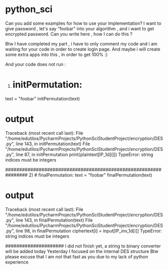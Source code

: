 # python_sci

Can you add some examples for how to use your implementation? 
I want to give password , let's say "foobar" into your algorithm , and i want to get encrypted password. Can you write here , how I can do this ? 


Btw I have completed my part , i have to only comment my code and i am waiting for your code in order to create login page. And maybe i will create some extra apps into this , in order to get 100% :) 


And your code does not run : 
1) # initPermutation: 
text = "foobar"
initPermutation(text)


# output 
Traceback (most recent call last):
  File "/home/edutilos/PycharmProjects/PythonSciStudentProject/encryption/DES.py", line 143, in <module>
    initPermutation(text)
  File "/home/edutilos/PycharmProjects/PythonSciStudentProject/encryption/DES.py", line 87, in initPermutation
    print(plaintext[IP_1d[i]])
TypeError: string indices must be integers



################################################################
2) # finalPermutation: 
text = "foobar"
finalPermutation(text)


# output 
Traceback (most recent call last):
  File "/home/edutilos/PycharmProjects/PythonSciStudentProject/encryption/DES.py", line 143, in <module>
    finalPermutation(text)
  File "/home/edutilos/PycharmProjects/PythonSciStudentProject/encryption/DES.py", line 98, in finalPermutation
    ciphertext[i] = input[IP_inv_1d[i]]
TypeError: string indices must be integers

#####################
I did not finish yet, a string to binary converter will be added today
Yesterday I focused on the internal DES structure
Btw please excuse that I am not that fast as you due to my lack of python experience

